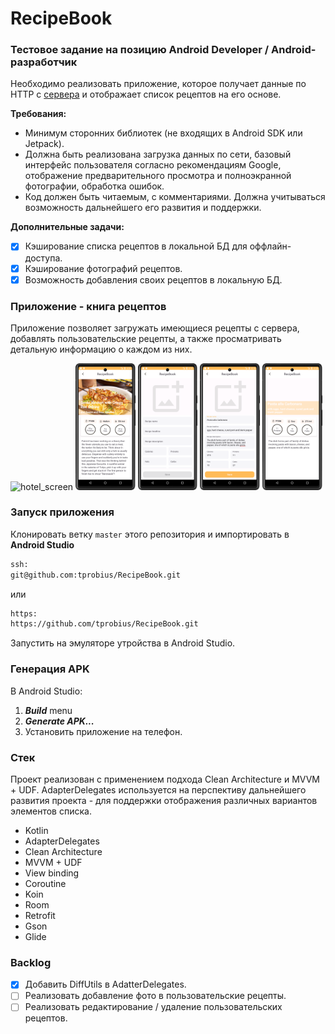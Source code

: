 # RecipeBook

### Тестовое задание на позицию Android Developer / Android-разработчик

Необходимо реализовать приложение, которое получает данные по HTTP с [сервера](https://hf-android-app.s3-eu-west-1.amazonaws.com/android-test/recipes.json) и отображает список рецептов на его основе.

**Требования:**

- Минимум сторонних библиотек (не входящих в Android SDK или Jetpack).
- Должна быть реализована загрузка данных по сети, базовый интерфейс пользователя согласно рекомендациям Google, отображение предварительного просмотра и полноэкранной фотографии, обработка ошибок.
- Код должен быть читаемым, с комментариями. Должна учитываться возможность дальнейшего его развития и поддержки.

**Дополнительные задачи:**

- [x] Кэширование списка рецептов в локальной БД для оффлайн-доступа.
- [x] Кэширование фотографий рецептов.
- [x] Возможность добавления своих рецептов в локальную БД.

### Приложение - книга рецептов

<p>
  Приложение позволяет загружать имеющиеся рецепты с сервера, добавлять пользовательские рецепты, а также просматривать детальную информацию о каждом из них.
</p>

<p>  
    <img src="./screenshots/Screenshot_20230925_190102.png" alt="hotel_screen" width="19%" height="auto">
    <img src="./screenshots/Screenshot_20230925_190126.png" alt="room_data" width="19%" height="auto">
    <img src="./screenshots/Screenshot_20230925_190142.png" alt="booking_screen" width="19%" height="auto">
    <img src="./screenshots/Screenshot_20230925_192000.png" alt="payment_screen" width="19%" height="auto">
    <img src="./screenshots/Screenshot_20230925_192039.png" alt="payment_screen" width="19%" height="auto">
</p>

### Запуск приложения

Клонировать ветку `master` этого репозитория и импортировать в **Android Studio**
```bash
ssh:
git@github.com:tprobius/RecipeBook.git
```
или

```bash
https:
https://github.com/tprobius/RecipeBook.git
```

Запустить на эмуляторе утройства в Android Studio.

### Генерация APK

В Android Studio:
1. ***Build*** menu
2. ***Generate APK...***
3. Установить приложение на телефон.

### Стек

Проект реализован с применением подхода Clean Architecture и MVVM + UDF. 
AdapterDelegates используется на перспективу дальнейшего развития проекта - для поддержки отображения различных вариантов элементов списка.

- Kotlin
- AdapterDelegates
- Clean Architecture
- MVVM + UDF
- View binding
- Coroutine
- Koin
- Room
- Retrofit
- Gson
- Glide

### Backlog

- [x] Добавить DiffUtils в AdatterDelegates.  
- [ ] Реализовать добавление фото в пользовательские рецепты.  
- [ ] Реализовать редактирование / удаление пользовательских рецептов.  
